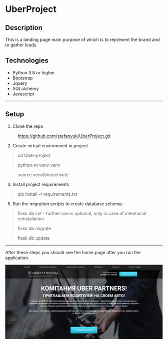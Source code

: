 # UberProject

## Description

This is a landing page main purpose of which is to represent the brand and to gather leads.

## Technologies
- Python 3.8 or higher
- Bootstrap
- Jquery
- SQLalchemy
- Javascript

***
## Setup

1. Clone the repo

> https://github.com/stefanyuk/UberProject.git

2. Create virtual environment in project
> cd Uber-project

> python-m venv venv

> source venv/bin/activate

3. Install project requirements

> pip install -r requirements.txt

5. Run the migration scripts to create database schema:
> flask db init - further use is optional, only in case of intentional reinstallation

> flask db migrate

> flask db update

---

After these steps you should see the home page after you run the application.

![alt text](https://github.com/stefanyuk/UberProject/blob/main/uber/docs/img/main_page.png "Logo Title Text 1")